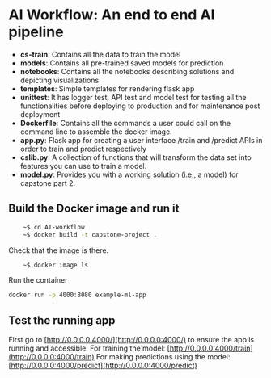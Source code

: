 # AI Workflow: An end to end AI pipeline

* **cs-train**: Contains all the data to train the model
* **models**: Contains all pre-trained saved models for prediction
* **notebooks**: Contains all the notebooks describing solutions and depicting visualizations
* **templates**: Simple templates for rendering flask app
* **unittest**: It has logger test, API test and model test for testing all the functionalities before deploying to production and for maintenance post deployment
* **Dockerfile**: Contains all the commands a user could call on the command line to assemble the docker image.
* **app.py**: Flask app for creating a user interface /train and /predict APIs in order to train and predict respectively
* **cslib.py**: A collection of functions that will transform the data set into features you can use to train a model.
* **model.py**:  Provides you with a working solution (i.e., a model) for capstone part 2.
## Build the Docker image and run it
```bash
    ~$ cd AI-workflow
    ~$ docker build -t capstone-project .
```
Check that the image is there.
```bash
    ~$ docker image ls
```
Run the container
```bash
docker run -p 4000:8080 example-ml-app
```
## Test the running app
First go to [http://0.0.0.0:4000/](http://0.0.0.0:4000/) to ensure the app is running and accessible.
For training the model: [http://0.0.0.0:4000/train](http://0.0.0.0:4000/train)
For making predictions using the model: [http://0.0.0.0:4000/predict](http://0.0.0.0:4000/predict)